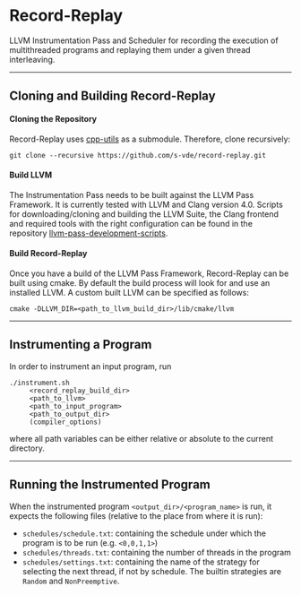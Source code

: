 # Record-Replay
LLVM Instrumentation Pass and Scheduler for recording the execution of multithreaded programs and
replaying them under a given thread interleaving.

---

## Cloning and Building Record-Replay

#### Cloning the Repository

Record-Replay uses [cpp-utils](https://github.com/s-vde/cpp-utils) as a submodule. Therefore, clone recursively:

```
git clone --recursive https://github.com/s-vde/record-replay.git
```

#### Build LLVM
The Instrumentation Pass needs to be built against the LLVM Pass Framework.
It is currently tested with LLVM and Clang version 4.0.
Scripts for downloading/cloning and building the LLVM Suite, the Clang frontend
and required tools with the right configuration can be found in the repository
[llvm-pass-development-scripts](https://github.com/s-vde/llvm-pass-development-scripts).

#### Build Record-Replay

Once you have a build of the LLVM Pass Framework, Record-Replay can be built using cmake. By default the build process will look for and use an installed LLVM. A custom built LLVM can be specified as follows:

```
cmake -DLLVM_DIR=<path_to_llvm_build_dir>/lib/cmake/llvm 
```

---

## Instrumenting a Program
In order to instrument an input program, run

```
./instrument.sh
     <record_replay_build_dir>
     <path_to_llvm> 
     <path_to_input_program> 
     <path_to_output_dir>
     (compiler_options)
```
where all path variables can be either relative or absolute to the current directory.

---

## Running the Instrumented Program
When the instrumented program `<output_dir>/<program_name>` is run, it expects the following files (relative to the place from where it is run):
- `schedules/schedule.txt`: containing the schedule under which the program is to be run (e.g. `<0,0,1,1>`)
- `schedules/threads.txt`: containing the number of threads in the program
- `schedules/settings.txt`: containing the name of the strategy for selecting the next thread, if not by schedule. The builtin strategies are `Random` and `NonPreemptive`.
